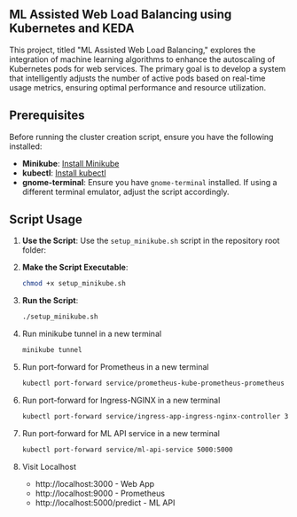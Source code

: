 ## ML Assisted Web Load Balancing using Kubernetes and KEDA
This project, titled "ML Assisted Web Load Balancing," explores the integration of machine learning algorithms to enhance the autoscaling of Kubernetes pods for web services. The primary goal is to develop a system that intelligently adjusts the number of active pods based on real-time usage metrics, ensuring optimal performance and resource utilization.


## Prerequisites

Before running the cluster creation script, ensure you have the following installed:

- **Minikube**: [Install Minikube](https://minikube.sigs.k8s.io/docs/start/)
- **kubectl**: [Install kubectl](https://kubernetes.io/docs/tasks/tools/install-kubectl/)
- **gnome-terminal**: Ensure you have `gnome-terminal` installed. If using a different terminal emulator, adjust the script accordingly.

## Script Usage

1. **Use the Script**: Use the `setup_minikube.sh` script in the repository root folder:

2. **Make the Script Executable**:

    ```bash
    chmod +x setup_minikube.sh
    ```

3. **Run the Script**:

    ```bash
    ./setup_minikube.sh
    ```

4. Run minikube tunnel in a new terminal

    ```bash
    minikube tunnel
    ```

5. Run port-forward for Prometheus in a new terminal
    ```bash
    kubectl port-forward service/prometheus-kube-prometheus-prometheus 9090:9090 -n monitoring
    ```

6. Run port-forward for Ingress-NGINX in a new terminal
    ```bash
    kubectl port-forward service/ingress-app-ingress-nginx-controller 3000:80
    ```

7. Run port-forward for ML API service in a new terminal
    ```bash
    kubectl port-forward service/ml-api-service 5000:5000
    ```
8. Visit Localhost
    - http://localhost:3000 - Web App
    - http://localhost:9000 - Prometheus
    - http://localhost:5000/predict - ML API
